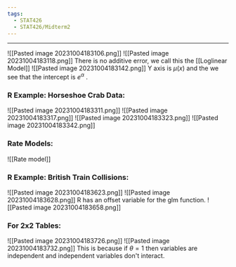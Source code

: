 ```yaml
---
tags:
  - STAT426
  - STAT426/Midterm2
---
```

---
![[Pasted image 20231004183106.png]]
![[Pasted image 20231004183118.png]]
There is no additive error, we call this the [[Loglinear Model]]
![[Pasted image 20231004183142.png]]
Y axis is $\mu(x)$ and the we see that the intercept is $e^{\alpha}$ .
### R Example: Horseshoe Crab Data:
![[Pasted image 20231004183311.png]]
![[Pasted image 20231004183317.png]]
![[Pasted image 20231004183323.png]]
![[Pasted image 20231004183342.png]]

### Rate Models:
![[Rate model]]

### R Example: British Train Collisions:
![[Pasted image 20231004183623.png]]
![[Pasted image 20231004183628.png]]
R has an offset variable for the glm function.
![[Pasted image 20231004183658.png]]

### For 2x2 Tables:
![[Pasted image 20231004183726.png]]
![[Pasted image 20231004183732.png]]
This is because if $\theta = 1$ then variables are independent and independent variables don't interact.
